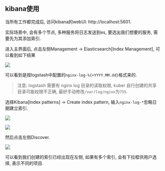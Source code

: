 ## kibana使用

当所有工作都完成后, 访问kibana的webUI: http://localhost:5601.

实际场景中, 会有多个节点, 多种服务将日志发送到es, 要选出我们想要的服务, 需要先为其添加索引.

进入主界面后, 点击左侧Management -> Elasticsearch[Index Management], 可以看到如下结果

![](https://gitee.com/generals-space/gitimg/raw/master/e8e363d83423a3071e067f6e7d907553.png)

可以看到是按logstash中配置的`nginx-log-%{+YYYY.MM.dd}`格式来的.

> 注意: logstash 需要有 nginx log 目录的读取权限, kuber 自行创建的共享目录可能权限不正确, 最好手动修改`/var/log/nginx`为`755`.

选择Kibana[Index patterns] -> Create index pattern, 输入`nginx-log-*`忽略日期建立索引.

![](https://gitee.com/generals-space/gitimg/raw/master/ec93e67dc0f55df079ad1e230e49c067.png)

![](https://gitee.com/generals-space/gitimg/raw/master/c864dafe2542b2d8f82ed26935ee9350.png)

然后点击左侧Discover.

![](https://gitee.com/generals-space/gitimg/raw/master/45425262341a7364d64bc52807b27d8a.png)

可以看到我们创建的索引已经出现在左侧, 如果有多个索引, 会有下拉框供用户选择, 表示不同的项目.
